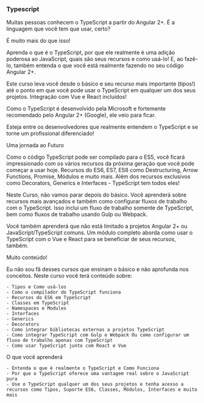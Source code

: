 ### Typescript

Muitas pessoas conhecem o TypeScript a partir do Angular 2+. É a linguagem que você tem que usar, certo?

É muito mais do que isso!

Aprenda o que é o TypeScript, por que ele realmente é uma adição poderosa ao JavaScript, quais são seus recursos e como usá-lo! E, ao fazê-lo, também entenda o que você está realmente fazendo no seu código Angular 2+.

Este curso leva você desde o básico e seu recurso mais importante (tipos!) até o ponto em que você pode usar o TypeScript em qualquer um dos seus projetos. Integração com Vue e React incluídos!

Como o TypeScript é desenvolvido pela Microsoft e fortemente recomendado pelo Angular 2+ (Google), ele veio para ficar.

Esteja entre os desenvolvedores que realmente entendem o TypeScript e se torne um profissional diferenciado!

Uma jornada ao Futuro

Como o código TypeScript pode ser compilado para o ES5, você ficará impressionado com os vários recursos da próxima geração que você pode começar a usar hoje. Recursos do ES6, ES7, ES8 como Destructuring, Arrow Functions, Promise, Módulos e muito mais. Além dos recursos exclusivos como Decorators, Generics e Interfaces - TypeScript tem todos eles!

Neste Curso, não vamos parar depois do básico. Você aprenderá sobre recursos mais avançados e também como configurar fluxos de trabalho com o TypeScript. Isso inclui um fluxo de trabalho somente de TypeScript, bem como fluxos de trabalho usando Gulp ou Webpack.

Você também aprenderá que não está limitado a projetos Angular 2+ ou JavaScript/TypeScript comuns. Um módulo completo aborda como usar o TypeScript com o Vue e React para se beneficiar de seus recursos, também.

Muito conteúdo!

Eu não sou fã desses cursos que ensinam o básico e não aprofunda nos conceitos. Neste curso você terá conteúdo sobre:

    - Tipos e Como usá-los
    - Como o compilador do TypeScript funciona
    - Recursos do ES6 em TypeScript
    - Classes em TypeScript
    - Namespaces e Modules
    - Interfaces
    - Generics
    - Decorators
    - Como integrar bibliotecas externas a projetos TypeScript
    - Como integrar TypeScript com Gulp e Webpack Ou como configurar um fluxo de trabalho apenas com TypeScript
    - Como usar TypeScript junto com React e Vue

O que você aprenderá

    - Entenda o que é realmente o TypeScript e Como Funciona
    - Por que o TypeScript oferece uma vantagem real sobre o JavaScript pura
    - Use o TypeScript qualquer um dos seus projetos e tenha acesso a recursos como Tipos, Suporte ES6, Classes, Módulos, Interfaces e muito mais